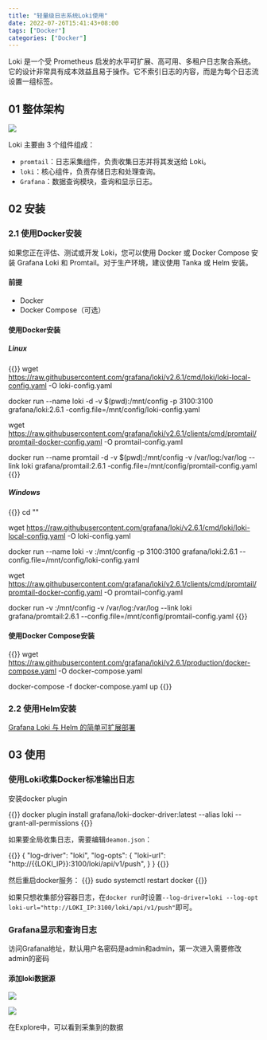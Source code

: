 ```yaml
---
title: "轻量级日志系统Loki使用"
date: 2022-07-26T15:41:43+08:00
tags: ["Docker"]
categories: ["Docker"]
---
```


Loki 是一个受 Prometheus 启发的水平可扩展、高可用、多租户日志聚合系统。它的设计非常具有成本效益且易于操作。它不索引日志的内容，而是为每个日志流设置一组标签。

## 01 整体架构

![](https://pic-1257946109.cos.ap-shanghai.myqcloud.com/blog/16172587131238.jpeg)

Loki 主要由 3 个组件组成：

- `promtail`：日志采集组件，负责收集日志并将其发送给 Loki。
- `loki`：核心组件，负责存储日志和处理查询。
- `Grafana`：数据查询模块，查询和显示日志。

## 02 安装

### 2.1 使用Docker安装

如果您正在评估、测试或开发 Loki，您可以使用 Docker 或 Docker Compose 安装 Grafana Loki 和 Promtail。对于生产环境，建议使用 Tanka 或 Helm 安装。

#### 前提

- Docker
- Docker Compose（可选）

#### 使用Docker安装

##### Linux

{{<highlight bash>}}
wget https://raw.githubusercontent.com/grafana/loki/v2.6.1/cmd/loki/loki-local-config.yaml -O loki-config.yaml

docker run --name loki -d -v $(pwd):/mnt/config -p 3100:3100 grafana/loki:2.6.1 -config.file=/mnt/config/loki-config.yaml

wget https://raw.githubusercontent.com/grafana/loki/v2.6.1/clients/cmd/promtail/promtail-docker-config.yaml -O promtail-config.yaml

docker run --name promtail -d -v $(pwd):/mnt/config -v /var/log:/var/log --link loki grafana/promtail:2.6.1 -config.file=/mnt/config/promtail-config.yaml
{{</highlight>}}

##### Windows

{{<highlight bash>}}
cd "<local-path>"

wget https://raw.githubusercontent.com/grafana/loki/v2.6.1/cmd/loki/loki-local-config.yaml -O loki-config.yaml

docker run --name loki -v <local-path>:/mnt/config -p 3100:3100 grafana/loki:2.6.1 --config.file=/mnt/config/loki-config.yaml

wget https://raw.githubusercontent.com/grafana/loki/v2.6.1/clients/cmd/promtail/promtail-docker-config.yaml -O promtail-config.yaml

docker run -v <local-path>:/mnt/config -v /var/log:/var/log --link loki grafana/promtail:2.6.1 --config.file=/mnt/config/promtail-config.yaml
{{</highlight>}}

#### 使用Docker Compose安装

{{<highlight bash>}}
wget https://raw.githubusercontent.com/grafana/loki/v2.6.1/production/docker-compose.yaml -O docker-compose.yaml

docker-compose -f docker-compose.yaml up
{{</highlight>}}

### 2.2 使用Helm安装

[Grafana Loki 与 Helm 的简单可扩展部署](https://grafana.com/docs/loki/latest/installation/simple-scalable-helm/#simple-scalable-deployment-of-grafana-loki-with-helm)

## 03 使用

### 使用Loki收集Docker标准输出日志

安装docker plugin

{{<highlight bash>}}
docker plugin install grafana/loki-docker-driver:latest --alias loki --grant-all-permissions
{{</highlight>}}

如果要全局收集日志，需要编辑`deamon.json`：

{{<highlight json>}}
{
    "log-driver": "loki",
    "log-opts": {
        "loki-url": "http://{{LOKI_IP}}:3100/loki/api/v1/push",
    }
}
{{</highlight>}}

然后重启docker服务：
{{<highlight bash>}}
sudo systemctl restart docker
{{</highlight>}}

如果只想收集部分容器日志，在`docker run`时设置`--log-driver=loki --log-opt loki-url="http://LOKI_IP:3100/loki/api/v1/push"`即可。

### Grafana显示和查询日志

访问Grafana地址，默认用户名密码是admin和admin，第一次进入需要修改admin的密码

#### 添加loki数据源

![](https://pic-1257946109.cos.ap-shanghai.myqcloud.com/blog/WeChat6d1a7c21f3022ce98f751fb443280068.png)

![](https://pic-1257946109.cos.ap-shanghai.myqcloud.com/blog/16172635976095.jpeg)

在Explore中，可以看到采集到的数据
